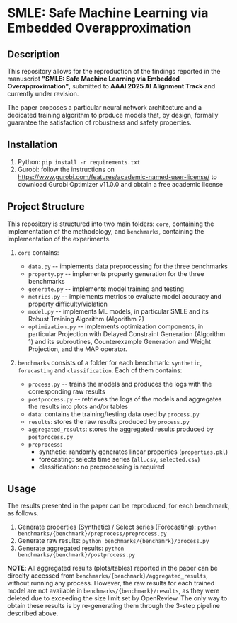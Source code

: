 # SMLE: Safe Machine Learning via Embedded Overapproximation

## Description
This repository allows for the reproduction of the findings reported in the manuscript __"SMLE: Safe Machine Learning via Embedded Overapproximation"__, submitted to __AAAI 2025 AI Alignment Track__ and currently under revision.

The paper proposes a particular neural network architecture and a dedicated training algorithm to produce models that, by design, formally guarantee the satisfaction of robustness and safety properties.

## Installation
1. Python: `pip install -r requirements.txt`
2. Gurobi: follow the instructions on https://www.gurobi.com/features/academic-named-user-license/ to download Gurobi Optimizer v11.0.0 and obtain a free academic license

## Project Structure
This repository is structured into two main folders: `core`, containing the implementation of the methodology, and `benchmarks`, containing the implementation of the experiments.

1. `core` contains:
    * `data.py` -- implements data preprocessing for the three benchmarks
    * `property.py` -- implements property generation for the three benchmarks
    * `generate.py` -- implements model training and testing
    * `metrics.py` -- implements metrics to evaluate model accuracy and property difficulty/violation
    * `model.py` -- implements ML models, in particular SMLE and its Robust Training Algorithm (Algorithm 2)
    * `optimization.py` -- implements optimization components, in particular Projection with Delayed Constraint Generation (Algorithm 1) and its subroutines, Counterexample Generation and Weight Projection, and the MAP operator.

2. `benchmarks` consists of a folder for each benchmark: `synthetic`, `forecasting` and `classification`. Each of them contains:
    * `process.py` -- trains the models and produces the logs with the corresponding raw results
    * `postprocess.py` -- retrieves the logs of the models and aggregates the results into plots and/or tables
    * `data`: contains the training/testing data used by `process.py`
    * `results`: stores the raw results produced by `process.py`
    * `aggregated_results`: stores the aggregated results produced by `postprocess.py`
    * `preprocess`: 
      * synthetic: randomly generates linear properties (`properties.pkl`) 
      * forecasting: selects time series (`all.csv`, `selected.csv`)
      * classification: no preprocessing is required

## Usage
The results presented in the paper can be reproduced, for each benchmark, as follows. 

1. Generate properties (Synthetic) / Select series (Forecasting): `python benchmarks/{benchmark}/preprocess/preprocess.py`
2. Generate raw results: `python benchmarks/{benchamrk}/process.py`
3. Generate aggregated results: `python benchmarks/{benchmark}/postprocess.py`

__NOTE__: All aggregated results (plots/tables) reported in the paper can be direclty accessed from `benchmarks/{benchmark}/aggregated_results`, without running any process. However, the raw results for each trained model are not available in `benchmarks/{benchmark}/results`, as they were deleted due to exceeding the size limit set by OpenReview. The only way to obtain these results is by re-generating them through the 3-step pipeline described above.
